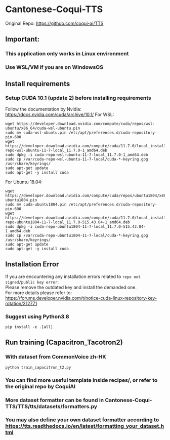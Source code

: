 # Cantonese-Coqui-TTS

Original Repo:
https://github.com/coqui-ai/TTS
## Important: 
### This application only works in Linux environment
### Use WSL/VM if you are on WindowsOS
## Install requirements
### Setup CUDA 10.1 (update 2) before installing requirements
Follow the documentation by Nvidia: https://docs.nvidia.com/cuda/archive/10.1/
For WSL:
```
wget https://developer.download.nvidia.com/compute/cuda/repos/wsl-ubuntu/x86_64/cuda-wsl-ubuntu.pin
sudo mv cuda-wsl-ubuntu.pin /etc/apt/preferences.d/cuda-repository-pin-600
wget https://developer.download.nvidia.com/compute/cuda/11.7.0/local_installers/cuda-repo-wsl-ubuntu-11-7-local_11.7.0-1_amd64.deb
sudo dpkg -i cuda-repo-wsl-ubuntu-11-7-local_11.7.0-1_amd64.deb
sudo cp /var/cuda-repo-wsl-ubuntu-11-7-local/cuda-*-keyring.gpg /usr/share/keyrings/
sudo apt-get update
sudo apt-get -y install cuda
```
For Ubuntu 18.04:
```
wget https://developer.download.nvidia.com/compute/cuda/repos/ubuntu1804/x86_64/cuda-ubuntu1804.pin
sudo mv cuda-ubuntu1804.pin /etc/apt/preferences.d/cuda-repository-pin-600
wget https://developer.download.nvidia.com/compute/cuda/11.7.0/local_installers/cuda-repo-ubuntu1804-11-7-local_11.7.0-515.43.04-1_amd64.deb
sudo dpkg -i cuda-repo-ubuntu1804-11-7-local_11.7.0-515.43.04-1_amd64.deb
sudo cp /var/cuda-repo-ubuntu1804-11-7-local/cuda-*-keyring.gpg /usr/share/keyrings/
sudo apt-get update
sudo apt-get -y install cuda
```
## Installation Error
If you are encountering any installation errors related to `repo not signed/public key error`:  
Please remove the outdated key and install the demanded one.  
For more details please refer to: https://forums.developer.nvidia.com/t/notice-cuda-linux-repository-key-rotation/212771
### Suggest using Python3.8
```
pip install -e .[all]
```
## Run training (Capacitron_Tacotron2)

### With dataset from CommonVoice zh-HK
```
python train_capacitron_t2.py
```

### You can find more useful template inside recipes/, or refer to the original repo by CoquiAI
### More dataset formatter can be found in Cantonese-Coqui-TTS/TTS/tts/datasets/formatters.py 
### You may also define your own dataset formatter according to https://tts.readthedocs.io/en/latest/formatting_your_dataset.html
